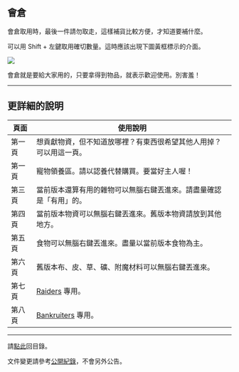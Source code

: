 ## 會倉

會倉取用時，最後一件請勿取走，這樣補貨比較方便，才知道要補什麼。

可以用 Shift + 左鍵取用確切數量。這時應該出現下圖黃框標示的介面。

![](https://dalechou.github.com/wow/guild_bank.png)

會倉就是要給大家用的，只要拿得到物品，就表示歡迎使用。別害羞！

---

## 更詳細的說明

| **頁面** | **使用說明** |
| --- | --- |
| 第一頁 | 想貢獻物資，但不知道放哪裡？有東西很希望其他人用掉？可以用這一頁。 | 
| 第一頁 | 寵物領養區。請以認養代替購買。要當好主人喔！ | 
| 第三頁 | 當前版本還算有用的雜物可以無腦右鍵丟進來。請盡量確認是「有用」的。 | 
| 第四頁 | 當前版本物資可以無腦右鍵丟進來。舊版本物資請放到其他地方。 | 
| 第五頁 | 食物可以無腦右鍵丟進來。盡量以當前版本食物為主。 | 
| 第六頁 | 舊版本布、皮、草、礦、附魔材料可以無腦右鍵丟進來。 | 
| 第七頁 | [Raiders](https://dalechou.github.io/wow/ranks.html) 專用。 | 
| 第八頁 | [Bankruiters](https://dalechou.github.io/wow/ranks.html) 專用。 | 

--- 

請[點此](https://dalechou.github.io/wow/)回目錄。

文件變更請參考[公開紀錄](https://github.com/dalechou/wow/commits/master/bank.md)，不會另外公告。
